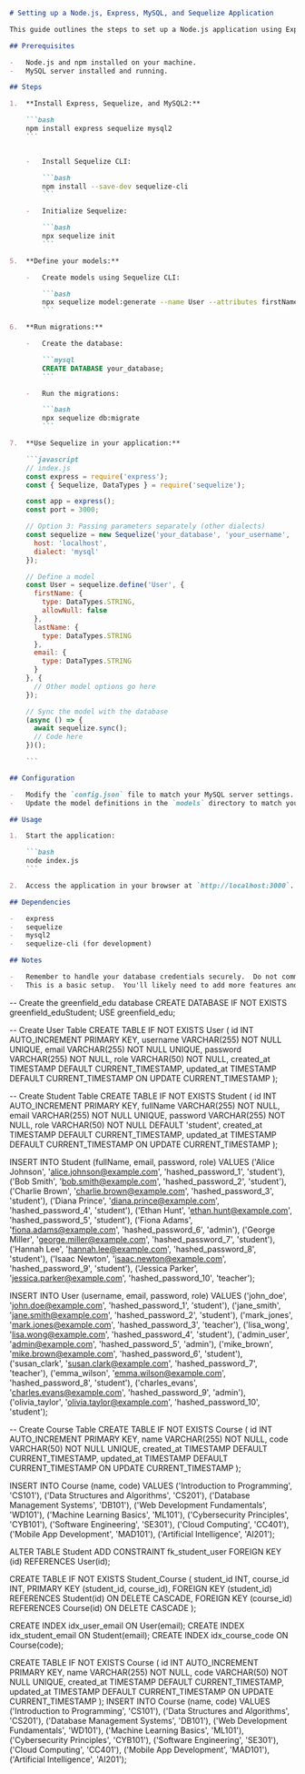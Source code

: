 ```markdown
# Setting up a Node.js, Express, MySQL, and Sequelize Application

This guide outlines the steps to set up a Node.js application using Express as the web framework, MySQL as the database, and Sequelize as the ORM.

## Prerequisites

-   Node.js and npm installed on your machine.
-   MySQL server installed and running.

## Steps

1.  **Install Express, Sequelize, and MySQL2:**

    ```bash
    npm install express sequelize mysql2
    ```


    -   Install Sequelize CLI:

        ```bash
        npm install --save-dev sequelize-cli
        ```

    -   Initialize Sequelize:

        ```bash
        npx sequelize init
        ```

5.  **Define your models:**

    -   Create models using Sequelize CLI:

        ```bash
        npx sequelize model:generate --name User --attributes firstName:string,lastName:string,email:string
        ```

6.  **Run migrations:**

    -   Create the database:

        ```mysql
        CREATE DATABASE your_database;
        ```

    -   Run the migrations:

        ```bash
        npx sequelize db:migrate
        ```

7.  **Use Sequelize in your application:**

    ```javascript
    // index.js
    const express = require('express');
    const { Sequelize, DataTypes } = require('sequelize');

    const app = express();
    const port = 3000;

    // Option 3: Passing parameters separately (other dialects)
    const sequelize = new Sequelize('your_database', 'your_username', 'your_password', {
      host: 'localhost',
      dialect: 'mysql'
    });

    // Define a model
    const User = sequelize.define('User', {
      firstName: {
        type: DataTypes.STRING,
        allowNull: false
      },
      lastName: {
        type: DataTypes.STRING
      },
      email: {
        type: DataTypes.STRING
      }
    }, {
      // Other model options go here
    });

    // Sync the model with the database
    (async () => {
      await sequelize.sync();
      // Code here
    })();

    ```

## Configuration

-   Modify the `config.json` file to match your MySQL server settings.
-   Update the model definitions in the `models` directory to match your data structure.

## Usage

1.  Start the application:

    ```bash
    node index.js
    ```

2.  Access the application in your browser at `http://localhost:3000`.

## Dependencies

-   express
-   sequelize
-   mysql2
-   sequelize-cli (for development)

## Notes

-   Remember to handle your database credentials securely.  Do not commit them to your repository.
-   This is a basic setup.  You'll likely need to add more features and error handling for a production application.
```


-- Create the greenfield_edu database
CREATE DATABASE IF NOT EXISTS greenfield_eduStudent;
USE greenfield_edu;

-- Create User Table
CREATE TABLE IF NOT EXISTS User (
    id INT AUTO_INCREMENT PRIMARY KEY,
    username VARCHAR(255) NOT NULL UNIQUE,
    email VARCHAR(255) NOT NULL UNIQUE,
    password VARCHAR(255) NOT NULL,
    role VARCHAR(50) NOT NULL,
    created_at TIMESTAMP DEFAULT CURRENT_TIMESTAMP,
    updated_at TIMESTAMP DEFAULT CURRENT_TIMESTAMP ON UPDATE CURRENT_TIMESTAMP
);

-- Create Student Table
CREATE TABLE IF NOT EXISTS Student (
    id INT AUTO_INCREMENT PRIMARY KEY,
    fullName VARCHAR(255) NOT NULL,
    email VARCHAR(255) NOT NULL UNIQUE,
    password VARCHAR(255) NOT NULL,
    role VARCHAR(50) NOT NULL DEFAULT 'student',
    created_at TIMESTAMP DEFAULT CURRENT_TIMESTAMP,
    updated_at TIMESTAMP DEFAULT CURRENT_TIMESTAMP ON UPDATE CURRENT_TIMESTAMP
);

INSERT INTO Student (fullName, email, password, role) VALUES
('Alice Johnson', 'alice.johnson@example.com', 'hashed_password_1', 'student'),
('Bob Smith', 'bob.smith@example.com', 'hashed_password_2', 'student'),
('Charlie Brown', 'charlie.brown@example.com', 'hashed_password_3', 'student'),
('Diana Prince', 'diana.prince@example.com', 'hashed_password_4', 'student'),
('Ethan Hunt', 'ethan.hunt@example.com', 'hashed_password_5', 'student'),
('Fiona Adams', 'fiona.adams@example.com', 'hashed_password_6', 'admin'),
('George Miller', 'george.miller@example.com', 'hashed_password_7', 'student'),
('Hannah Lee', 'hannah.lee@example.com', 'hashed_password_8', 'student'),
('Isaac Newton', 'isaac.newton@example.com', 'hashed_password_9', 'student'),
('Jessica Parker', 'jessica.parker@example.com', 'hashed_password_10', 'teacher');


INSERT INTO User (username, email, password, role) VALUES
('john_doe', 'john.doe@example.com', 'hashed_password_1', 'student'),
('jane_smith', 'jane.smith@example.com', 'hashed_password_2', 'student'),
('mark_jones', 'mark.jones@example.com', 'hashed_password_3', 'teacher'),
('lisa_wong', 'lisa.wong@example.com', 'hashed_password_4', 'student'),
('admin_user', 'admin@example.com', 'hashed_password_5', 'admin'),
('mike_brown', 'mike.brown@example.com', 'hashed_password_6', 'student'),
('susan_clark', 'susan.clark@example.com', 'hashed_password_7', 'teacher'),
('emma_wilson', 'emma.wilson@example.com', 'hashed_password_8', 'student'),
('charles_evans', 'charles.evans@example.com', 'hashed_password_9', 'admin'),
('olivia_taylor', 'olivia.taylor@example.com', 'hashed_password_10', 'student');


-- Create Course Table
CREATE TABLE IF NOT EXISTS Course (
    id INT AUTO_INCREMENT PRIMARY KEY,
    name VARCHAR(255) NOT NULL,
    code VARCHAR(50) NOT NULL UNIQUE,
    created_at TIMESTAMP DEFAULT CURRENT_TIMESTAMP,
    updated_at TIMESTAMP DEFAULT CURRENT_TIMESTAMP ON UPDATE CURRENT_TIMESTAMP
);

INSERT INTO Course (name, code) VALUES
('Introduction to Programming', 'CS101'),
('Data Structures and Algorithms', 'CS201'),
('Database Management Systems', 'DB101'),
('Web Development Fundamentals', 'WD101'),
('Machine Learning Basics', 'ML101'),
('Cybersecurity Principles', 'CYB101'),
('Software Engineering', 'SE301'),
('Cloud Computing', 'CC401'),
('Mobile App Development', 'MAD101'),
('Artificial Intelligence', 'AI201');


ALTER TABLE Student ADD CONSTRAINT fk_student_user FOREIGN KEY (id) REFERENCES User(id);

CREATE TABLE IF NOT EXISTS Student_Course (
    student_id INT,
    course_id INT,
    PRIMARY KEY (student_id, course_id),
    FOREIGN KEY (student_id) REFERENCES Student(id) ON DELETE CASCADE,
    FOREIGN KEY (course_id) REFERENCES Course(id) ON DELETE CASCADE
);

CREATE INDEX idx_user_email ON User(email);
CREATE INDEX idx_student_email ON Student(email);
CREATE INDEX idx_course_code ON Course(code);


CREATE TABLE IF NOT EXISTS Course (
    id INT AUTO_INCREMENT PRIMARY KEY,
    name VARCHAR(255) NOT NULL,
    code VARCHAR(50) NOT NULL UNIQUE,
    created_at TIMESTAMP DEFAULT CURRENT_TIMESTAMP,
    updated_at TIMESTAMP DEFAULT CURRENT_TIMESTAMP ON UPDATE CURRENT_TIMESTAMP
);
INSERT INTO Course (name, code) VALUES
('Introduction to Programming', 'CS101'),
('Data Structures and Algorithms', 'CS201'),
('Database Management Systems', 'DB101'),
('Web Development Fundamentals', 'WD101'),
('Machine Learning Basics', 'ML101'),
('Cybersecurity Principles', 'CYB101'),
('Software Engineering', 'SE301'),
('Cloud Computing', 'CC401'),
('Mobile App Development', 'MAD101'),
('Artificial Intelligence', 'AI201');
